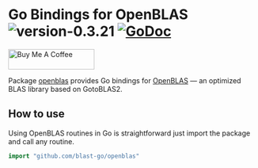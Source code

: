 # Go Bindings for OpenBLAS ![version-0.3.21](https://img.shields.io/badge/version-0.3.21-lightgrey.svg) [![GoDoc](https://godoc.org/github.com/blast-go/openblas?status.svg)](https://godoc.org/github.com/blast-go/openblas)

<a href="https://www.buymeacoffee.com/mwahlmann" target="_blank"><img src="https://cdn.buymeacoffee.com/buttons/default-orange.png" alt="Buy Me A Coffee" height="41" width="174"></a>

Package [openblas](https://github.com/blast-go/openblas) provides Go bindings for [OpenBLAS](https://www.openblas.net/) — an optimized BLAS library based on GotoBLAS2.

## How to use

Using OpenBLAS routines in Go is straightforward just import the package and call any routine.

```go
import "github.com/blast-go/openblas"
```
